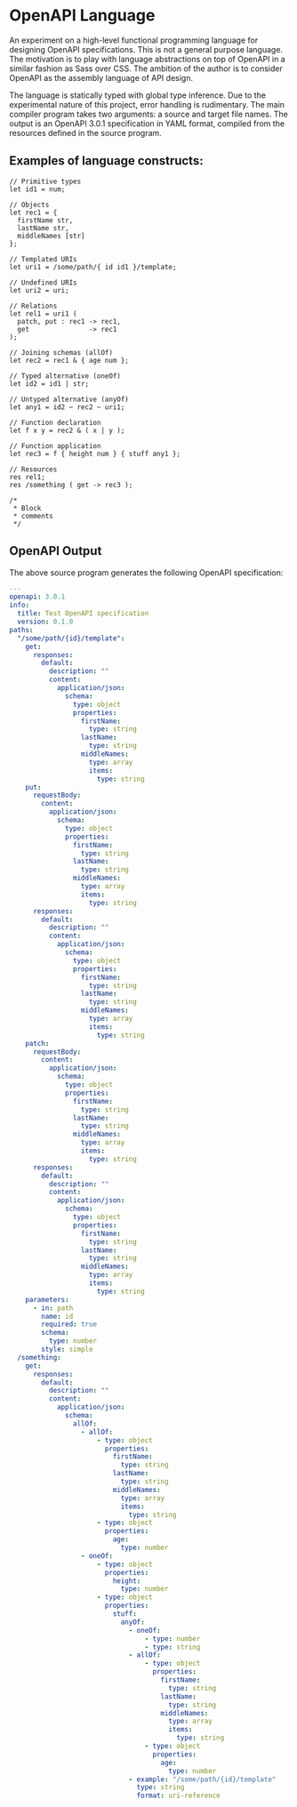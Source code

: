 # OpenAPI Language

An experiment on a high-level functional programming language for designing OpenAPI specifications.
This is not a general purpose language.
The motivation is to play with language abstractions on top of OpenAPI in a similar fashion as Sass over CSS.
The ambition of the author is to consider OpenAPI as the assembly language of API design. 

The language is statically typed with global type inference.
Due to the experimental nature of this project, error handling is rudimentary.
The main compiler program takes two arguments: a source and target file names.
The output is an OpenAPI 3.0.1 specification in YAML format,
compiled from the resources defined in the source program.

## Examples of language constructs:

```
// Primitive types
let id1 = num;
```
```
// Objects
let rec1 = {
  firstName str,
  lastName str,
  middleNames [str]
};
```
```
// Templated URIs
let uri1 = /some/path/{ id id1 }/template;
```
```
// Undefined URIs
let uri2 = uri;
```
```
// Relations
let rel1 = uri1 (
  patch, put : rec1 -> rec1,
  get               -> rec1
);
```
```
// Joining schemas (allOf)
let rec2 = rec1 & { age num };
```
```
// Typed alternative (oneOf)
let id2 = id1 | str;
```
```
// Untyped alternative (anyOf)
let any1 = id2 ~ rec2 ~ uri1;
```
```
// Function declaration
let f x y = rec2 & ( x | y );
```
```
// Function application
let rec3 = f { height num } { stuff any1 };
```
```
// Resources
res rel1;
res /something ( get -> rec3 );
```
```
/*
 * Block
 * comments
 */
```

## OpenAPI Output

The above source program generates the following OpenAPI specification:

```yaml
---
openapi: 3.0.1
info:
  title: Test OpenAPI specification
  version: 0.1.0
paths:
  "/some/path/{id}/template":
    get:
      responses:
        default:
          description: ""
          content:
            application/json:
              schema:
                type: object
                properties:
                  firstName:
                    type: string
                  lastName:
                    type: string
                  middleNames:
                    type: array
                    items:
                      type: string
    put:
      requestBody:
        content:
          application/json:
            schema:
              type: object
              properties:
                firstName:
                  type: string
                lastName:
                  type: string
                middleNames:
                  type: array
                  items:
                    type: string
      responses:
        default:
          description: ""
          content:
            application/json:
              schema:
                type: object
                properties:
                  firstName:
                    type: string
                  lastName:
                    type: string
                  middleNames:
                    type: array
                    items:
                      type: string
    patch:
      requestBody:
        content:
          application/json:
            schema:
              type: object
              properties:
                firstName:
                  type: string
                lastName:
                  type: string
                middleNames:
                  type: array
                  items:
                    type: string
      responses:
        default:
          description: ""
          content:
            application/json:
              schema:
                type: object
                properties:
                  firstName:
                    type: string
                  lastName:
                    type: string
                  middleNames:
                    type: array
                    items:
                      type: string
    parameters:
      - in: path
        name: id
        required: true
        schema:
          type: number
        style: simple
  /something:
    get:
      responses:
        default:
          description: ""
          content:
            application/json:
              schema:
                allOf:
                  - allOf:
                      - type: object
                        properties:
                          firstName:
                            type: string
                          lastName:
                            type: string
                          middleNames:
                            type: array
                            items:
                              type: string
                      - type: object
                        properties:
                          age:
                            type: number
                  - oneOf:
                      - type: object
                        properties:
                          height:
                            type: number
                      - type: object
                        properties:
                          stuff:
                            anyOf:
                              - oneOf:
                                  - type: number
                                  - type: string
                              - allOf:
                                  - type: object
                                    properties:
                                      firstName:
                                        type: string
                                      lastName:
                                        type: string
                                      middleNames:
                                        type: array
                                        items:
                                          type: string
                                  - type: object
                                    properties:
                                      age:
                                        type: number
                              - example: "/some/path/{id}/template"
                                type: string
                                format: uri-reference
```
